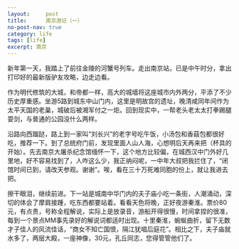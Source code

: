 ```yaml
---
layout:     post
title:      南京游记（一）
no-post-nav: true
category: life
tags: [life]
excerpt: 南京
---
```


新年第一天，我踏上了前往金陵的河蟹号列车。走出南京站，已是中午时分，拿出打印好的最新版驴友攻略，边走边看。

作为明代修筑的大城，和帝都一样，高大的城墙将这座城市内外两分，平添了不少历史厚重感。坐游5路到城东中山门内，这里是明故宫的遗址，晚清咸同年间作为太平天国的老巢，城破后被湘军付之一炬。回到现实中，一帮老头老太太打拳踢腿耍剑，与普通的公园没什么两样。

沿路向西蹓跶，路上到一家叫“刘长兴”的老字号吃午饭，小汤包和香菇包都很好吃，推荐一下。到了总统府门前，发现里面人山人海，心想明后天再来把（杯具的开始）。先去南京大屠杀纪念馆缅怀一下，这个地方比较偏，在城西汉中门外好几里地，好不容易找到了，人咋这么少，我正纳闷呢，一中年大叔把我拦住了，“闭馆时间已到，请改天参观。谢谢”。唉，看在三十万死难同胞的份上，就让我进去把。

擦干眼泪，继续前进。下一站是城南中华门内的夫子庙小吃一条街，人潮涌动，深切的体会了摩肩接踵，吃东西都要站着。看看天色将晚，正好夜游秦淮。票价80元，有点贵，号称全程解说，实际上是放录音，游船开得很慢，时间拿捏的很准，每到一个景点MM事先录好的解说词都适时出现。十里秦淮，蜿蜒曲折，留下无数才子佳人的风流佳话，“商女不知亡国恨，隔江犹唱后庭花”。相比之下，夫子庙就水多了，两层大殿，一座神像，30元，孔丘同志，您得管管他们了。
